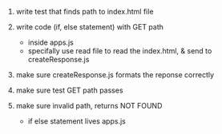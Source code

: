 1. write test that finds path to index.html file

2. write code (if, else statement) with GET path
    - inside apps.js
    - specifally use read file to read the index.html, & send to createResponse.js

3. make sure createResponse.js formats the reponse correctly

4. make sure test GET path passes

5. make sure invalid path, returns NOT FOUND 
    - if else statement lives apps.js

